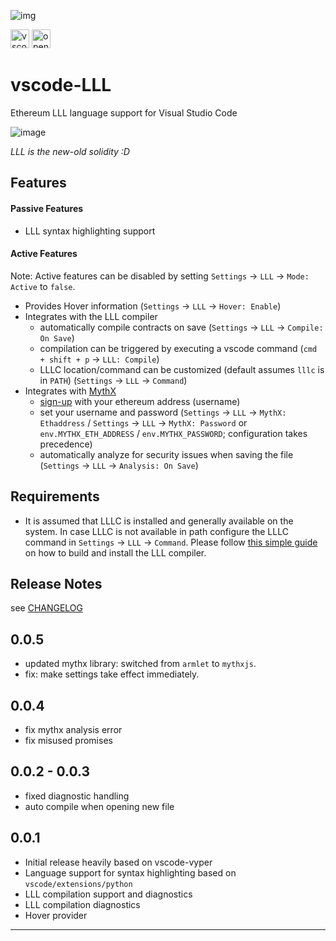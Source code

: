 ![img](./images/icon.png)

[<img height="30" alt="vscode marketplace" src="https://github.com/user-attachments/assets/030dde14-1745-4f4e-852c-b415db9c2050">](https://marketplace.visualstudio.com/items?itemName=tintinweb.vscode-lll) [<img height="30" alt="open-vsx" src="https://github.com/user-attachments/assets/975d31ca-5259-4bf0-8c40-b2e25cdd5ccb">](https://open-vsx.org/extension/tintinweb/vscode-lll) 



# vscode-LLL    

Ethereum LLL language support for Visual Studio Code  

![image](https://user-images.githubusercontent.com/2865694/58585492-2a023a00-8259-11e9-9a10-7c80a6848a9c.png)


*LLL is the new-old solidity :D*


## Features

#### Passive Features

* LLL syntax highlighting support

#### Active Features

Note: Active features can be disabled by setting `Settings` → `LLL` → `Mode: Active` to `false`.

* Provides Hover information (`Settings` → `LLL` → `Hover: Enable`)
* Integrates with the LLL compiler
  * automatically compile contracts on save (`Settings` → `LLL` → `Compile: On Save`)
  * compilation can be triggered by executing a vscode command (`cmd + shift + p` → `LLL: Compile`)
  * LLLC location/command can be customized (default assumes `lllc` is in `PATH`) (`Settings` → `LLL` → `Command`)
* Integrates with [MythX](https://www.mythx.io/#faq)
  * [sign-up](https://www.mythx.io/#faq) with your ethereum address (username)
  * set your username and password (`Settings` → `LLL` → `MythX: Ethaddress` / `Settings` → `LLL` → `MythX: Password` or `env.MYTHX_ETH_ADDRESS` / `env.MYTHX_PASSWORD`; configuration takes precedence)
  * automatically analyze for security issues when saving the file (`Settings` → `LLL` → `Analysis: On Save`)
  
## Requirements

* It is assumed that LLLC is installed and generally available on the system. In case LLLC is not available in path configure the LLLC command in `Settings` → `LLL` → `Command`. Please follow [this simple guide](https://media.consensys.net/installing-ethereum-compilers-61d701e78f6) on how to build and install the LLL compiler.


## Release Notes

see [CHANGELOG](./CHANGELOG.md)

## 0.0.5
- updated mythx library: switched from `armlet` to `mythxjs`.
- fix: make settings take effect immediately.

## 0.0.4
- fix mythx analysis error
- fix misused promises

## 0.0.2 - 0.0.3
- fixed diagnostic handling
- auto compile when opening new file

## 0.0.1
- Initial release heavily based on vscode-vyper
- Language support for syntax highlighting based on `vscode/extensions/python`
- LLL compilation support and diagnostics
- LLL compilation diagnostics
- Hover provider

-----------------------------------------------------------------------------------------------------------
